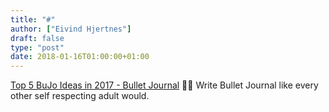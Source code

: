 ```yaml
---
title: "#"
author: ["Eivind Hjertnes"]
draft: false
type: "post"
date: 2018-01-16T01:00:00+01:00
---
```


[Top 5 BuJo Ideas in 2017 - Bullet
Journal](<http://bulletjournal.com/top-5-bujo-ideas-2017/>) 🤦‍♂️ Write
Bullet Journal like every other self respecting adult would.
